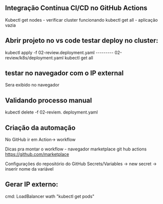 ## Integração Contínua CI/CD no GitHub Actions
Kubectl get nodes - verificar cluster funcionando
kubectl get all - aplicação vazia

## Abrir projeto no vs code testar deploy no cluster:
kubectl apply -f 02-review.deployment.yaml --------- 02-review/k8s/deployment.yaml
kubectl get all

## testar no navegador com o IP external 
Sera exibido no navegador

## Validando processo manual
kubectl delete -f 02-reviem. deployment.yaml

## Criação da automação
No GitHub ir em Action-> workflow

Dicas pra montar o workflow - navegador marketplace git hub actions
https://github.com/marketplace

Configurações do repositório do GitHub
Secrets/Variables -> new secret -> inserir nome da variável

## Gerar IP externo:
 cmd: LoadBalancer
 wath "kubectl get pods"